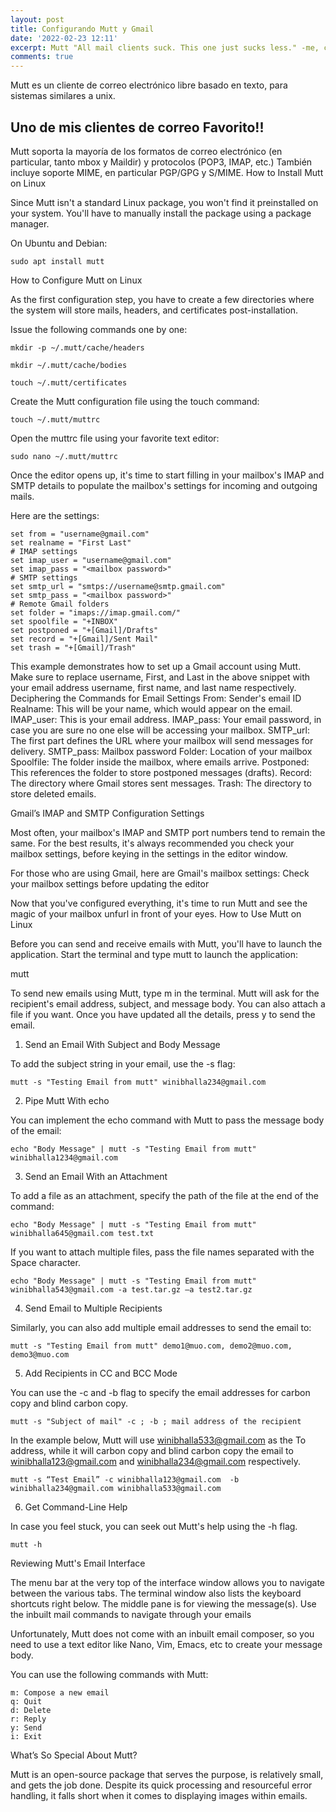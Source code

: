 ```yaml
---
layout: post
title: Configurando Mutt y Gmail 
date: '2022-02-23 12:11'
excerpt: Mutt "All mail clients suck. This one just sucks less." -me, circa 1995 
comments: true
---
```


Mutt es un cliente de correo electrónico libre basado en texto, para sistemas similares a unix.


## Uno de mis clientes de correo Favorito!!

Mutt soporta la mayoría de los formatos de correo electrónico (en particular, tanto mbox y Maildir) y protocolos (POP3, IMAP, etc.) También incluye soporte MIME, en particular PGP/GPG y S/MIME. 
How to Install Mutt on Linux

Since Mutt isn't a standard Linux package, you won't find it preinstalled on your system. You'll have to manually install the package using a package manager.

On Ubuntu and Debian:
    
    sudo apt install mutt
    
How to Configure Mutt on Linux

As the first configuration step, you have to create a few directories where the system will store mails, headers, and certificates post-installation.

Issue the following commands one by one:
    
    mkdir -p ~/.mutt/cache/headers
    
    mkdir ~/.mutt/cache/bodies
    
    touch ~/.mutt/certificates
    
Create the Mutt configuration file using the touch command:
    
    touch ~/.mutt/muttrc
    
Open the muttrc file using your favorite text editor:
    
    sudo nano ~/.mutt/muttrc
    
Once the editor opens up, it's time to start filling in your mailbox's IMAP and SMTP details to populate the mailbox's settings for incoming and outgoing mails.

Here are the settings:

    set from = "username@gmail.com"
    set realname = "First Last"
    # IMAP settings
    set imap_user = "username@gmail.com"
    set imap_pass = "<mailbox password>"
    # SMTP settings
    set smtp_url = "smtps://username@smtp.gmail.com"
    set smtp_pass = "<mailbox password>"
    # Remote Gmail folders
    set folder = "imaps://imap.gmail.com/"
    set spoolfile = "+INBOX"
    set postponed = "+[Gmail]/Drafts"
    set record = "+[Gmail]/Sent Mail"
    set trash = "+[Gmail]/Trash"


This example demonstrates how to set up a Gmail account using Mutt. Make sure to replace username, First, and Last in the above snippet with your email address username, first name, and last name respectively.
Deciphering the Commands for Email Settings
From: Sender's email ID
    Realname: This will be your name, which would appear on the email.
    IMAP_user: This is your email address.
    IMAP_pass: Your email password, in case you are sure no one else will be accessing your mailbox.
    SMTP_url: The first part defines the URL where your mailbox will send messages for delivery.
    SMTP_pass: Mailbox password
    Folder: Location of your mailbox
    Spoolfile: The folder inside the mailbox, where emails arrive.
    Postponed: This references the folder to store postponed messages (drafts).
    Record: The directory where Gmail stores sent messages.
    Trash: The directory to store deleted emails.

Gmail’s IMAP and SMTP Configuration Settings

Most often, your mailbox's IMAP and SMTP port numbers tend to remain the same. For the best results, it's always recommended you check your mailbox settings, before keying in the settings in the editor window.

For those who are using Gmail, here are Gmail's mailbox settings:
Check your mailbox settings before updating the editor

Now that you've configured everything, it's time to run Mutt and see the magic of your mailbox unfurl in front of your eyes.
How to Use Mutt on Linux

Before you can send and receive emails with Mutt, you'll have to launch the application. Start the terminal and type mutt to launch the application:

mutt

To send new emails using Mutt, type m in the terminal. Mutt will ask for the recipient's email address, subject, and message body. You can also attach a file if you want. Once you have updated all the details, press y to send the email.
1. Send an Email With Subject and Body Message

To add the subject string in your email, use the -s flag:
    
    mutt -s "Testing Email from mutt" winibhalla234@gmail.com
    
2. Pipe Mutt With echo

You can implement the echo command with Mutt to pass the message body of the email:
    
    echo "Body Message" | mutt -s "Testing Email from mutt" winibhalla1234@gmail.com
    
3. Send an Email With an Attachment
    
To add a file as an attachment, specify the path of the file at the end of the command:
    
    echo "Body Message" | mutt -s "Testing Email from mutt" winibhalla645@gmail.com test.txt

If you want to attach multiple files, pass the file names separated with the Space character.

    echo "Body Message" | mutt -s "Testing Email from mutt" winibhalla543@gmail.com -a test.tar.gz –a test2.tar.gz

4. Send Email to Multiple Recipients

Similarly, you can also add multiple email addresses to send the email to:

    mutt -s "Testing Email from mutt" demo1@muo.com, demo2@muo.com, demo3@muo.com
    
5. Add Recipients in CC and BCC Mode

You can use the -c and -b flag to specify the email addresses for carbon copy and blind carbon copy.
    
    mutt -s "Subject of mail" -c ; -b ; mail address of the recipient

In the example below, Mutt will use winibhalla533@gmail.com as the To address, while it will carbon copy and blind carbon copy the email to winibhalla123@gmail.com and winibhalla234@gmail.com respectively.

    mutt -s “Test Email” -c winibhalla123@gmail.com  -b winibhalla234@gmail.com winibhalla533@gmail.com

6. Get Command-Line Help

In case you feel stuck, you can seek out Mutt's help using the -h flag.

    mutt -h

Reviewing Mutt's Email Interface

The menu bar at the very top of the interface window allows you to navigate between the various tabs. The terminal window also lists the keyboard shortcuts right below. The middle pane is for viewing the message(s).
Use the inbuilt mail commands to navigate through your emails

Unfortunately, Mutt does not come with an inbuilt email composer, so you need to use a text editor like Nano, Vim, Emacs, etc to create your message body.

You can use the following commands with Mutt:

    m: Compose a new email
    q: Quit
    d: Delete
    r: Reply
    y: Send
    i: Exit

What’s So Special About Mutt?

Mutt is an open-source package that serves the purpose, is relatively small, and gets the job done. Despite its quick processing and resourceful error handling, it falls short when it comes to displaying images within emails.
